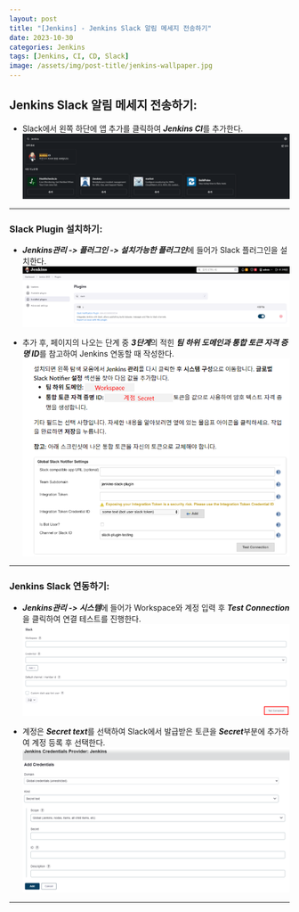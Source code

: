 ```yaml
---
layout: post
title: "[Jenkins] - Jenkins Slack 알림 메세지 전송하기"
date: 2023-10-30
categories: Jenkins
tags: [Jenkins, CI, CD, Slack]
image: /assets/img/post-title/jenkins-wallpaper.jpg
---
```


## Jenkins Slack 알림 메세지 전송하기:
- Slack에서 왼쪽 하단에 앱 추가를 클릭하여 ***Jenkins CI***를 추가한다.
[![Slack Jenkins 추가](/assets/img/post/Jenkins/Slack%20Jenkins%20추가.png)](/assets/img/post/Jenkins/Slack%20Jenkins%20추가.png)

* * *

### Slack Plugin 설치하기:
- ***Jenkins관리 -> 플러그인 -> 설치가능한 플러그인***에 들어가 Slack 플러그인을 설치한다.
[![Slack plugin 설치](/assets/img/post/Jenkins/Slack%20plugin%20설치.png)](/assets/img/post/Jenkins/Slack%20plugin%20설치.png)

- 추가 후, 페이지의 나오는 단계 중 ***3단계***의 적힌 ***팀 하위 도메인과 통합 토큰 자격 증명 ID***를 참고하여 Jenkins 연동할 때 작성한다.
[![Jenkins Slack 계정 연동 정보](/assets/img/post/Jenkins/Jenkins%20Slack%20계정%20연동%20정보.png)](/assets/img/post/Jenkins/Jenkins%20Slack%20계정%20연동%20정보.png)

* * *

### Jenkins Slack 연동하기:
- ***Jenkins관리 -> 시스템***에 들어가 Workspace와 계정 입력 후 ***Test Connection***을 클릭하여 연결 테스트를 진행한다.
[![jenkins slack 연동](/assets/img/post/Jenkins/jenkins%20slack%20연동.png)](/assets/img/post/Jenkins/jenkins%20slack%20연동.png)

- 계정은 ***Secret text***를 선택하여 Slack에서 발급받은 토큰을 ***Secret***부분에 추가하여 계정 등록 후 선택한다.
[![Jenkins Slack 계정](/assets/img/post/Jenkins/Jenkins%20Slack%20계정.png)](/assets/img/post/Jenkins/Jenkins%20Slack%20계정.png)

* * *